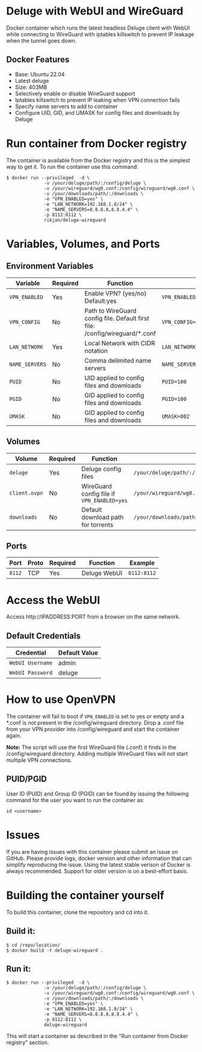 # Deluge with WebUI and WireGuard

Docker container which runs the latest headless Deluge client with WebUI while connecting to WireGuard with iptables killswitch to prevent IP leakage when the tunnel goes down.

## Docker Features

- Base: Ubuntu 22.04
- Latest deluge
- Size: 403MB
- Selectively enable or disable WireGuard support
- Iptables killswitch to prevent IP leaking when VPN connection fails
- Specify name servers to add to container
- Configure UID, GID, and UMASK for config files and downloads by Deluge

# Run container from Docker registry

The container is available from the Docker registry and this is the simplest way to get it.
To run the container use this command:

```
$ docker run --privileged  -d \
              -v /your/deluge/path/:/config/deluge \
              -v /your/wireguard/wg0.conf:/config/wireguard/wg0.conf \
              -v /your/downloads/path/:/downloads \
              -e "VPN_ENABLED=yes" \
              -e "LAN_NETWORK=192.168.1.0/24" \
              -e "NAME_SERVERS=8.8.8.8,8.8.4.4" \
              -p 8112:8112 \
              rikjan/deluge-wireguard
```

# Variables, Volumes, and Ports

## Environment Variables

| Variable            | Required | Function                                                                            | Example                                 |
| ------------------- | -------- | ----------------------------------------------------------------------------------- | ----------------------------------------|
| `VPN_ENABLED`       | Yes      | Enable VPN? (yes/no) Default:yes                                                    | `VPN_ENABLED=yes`                       |
| `VPN_CONFIG`        | No       | Path to WireGuard config file. Default first file: /config/wireguard/*.conf         | `VPN_CONFIG=/config/wireguard/wg0.conf` |
| `LAN_NETWORK`       | Yes      | Local Network with CIDR notation                                                    | `LAN_NETWORK=192.168.1.0/24`            |
| `NAME_SERVERS`      | No       | Comma delimited name servers                                                        | `NAME_SERVERS=8.8.8.8,8.8.4.4`          |
| `PUID`              | No       | UID applied to config files and downloads                                           | `PUID=100`                              |
| `PGID`              | No       | GID applied to config files and downloads                                           | `PGID=100`                              |
| `UMASK`             | No       | GID applied to config files and downloads                                           | `UMASK=002`                             |

## Volumes

| Volume        | Required | Function                                   | Example                                               |
| ------------- | -------- | -------------------------------------------| ------------------------------------------------------|
| `deluge`      | Yes      | Deluge config files                        | `/your/deluge/path/:/config/deluge`                   |
| `client.ovpn` | No       | WireGuard config file if `VPN_ENABLED=yes` | `/your/wireguard/wg0.conf:/config/wireguard/wg0.conf` |
| `downloads`   | No       | Default download path for torrents         | `/your/downloads/path/:/downloads`                    |

## Ports

| Port    | Proto | Required | Function              | Example           |
| ------- | ----- | -------- | --------------------- | ----------------- |
| `8112`  | TCP   | Yes      | Deluge WebUI          | `8112:8112`       |

# Access the WebUI

Access http://IPADDRESS:PORT from a browser on the same network.

## Default Credentials

| Credential       | Default Value |
| ---------------- | ------------- |
| `WebUI Username` | admin         |
| `WebUI Password` | deluge        |

# How to use OpenVPN

The container will fail to boot if `VPN_ENABLED` is set to yes or empty and a *.conf is not present in the /config/wireguard directory. Drop a .conf file from your VPN provider into /config/wireguard and start the container again.

**Note:** The script will use the first WireGuard file (.conf) it finds in the /config/wireguard directory. Adding multiple WireGuard files will not start multiple VPN connections.

## PUID/PGID

User ID (PUID) and Group ID (PGID) can be found by issuing the following command for the user you want to run the container as:

```
id <username>
```

# Issues

If you are having issues with this container please submit an issue on GitHub.
Please provide logs, docker version and other information that can simplify reproducing the issue.
Using the latest stable verison of Docker is always recommended. Support for older version is on a best-effort basis.

# Building the container yourself

To build this container, clone the repository and cd into it.

## Build it:

```
$ cd /repo/location/
$ docker build -t deluge-wireguard .
```

## Run it:

```
$ docker run --privileged  -d \
              -v /your/deluge/path/:/config/deluge \
              -v /your/wireguard/wg0.conf:/config/wireguard/wg0.conf \
              -v /your/downloads/path/:/downloads \
              -e "VPN_ENABLED=yes" \
              -e "LAN_NETWORK=192.168.1.0/24" \
              -e "NAME_SERVERS=8.8.8.8,8.8.4.4" \
              -p 8112:8112 \
              deluge-wireguard
```

This will start a container as described in the "Run container from Docker registry" section.
